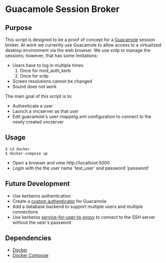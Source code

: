 # Guacamole Session Broker

## Purpose
This script is designed to be a proof of concept for a [Guacamole](http://guacamole.incubator.apache.org/) session broker.  At work we currently use Guacamole to allow access to a virtualized desktop environment via the web browser.  We use xrdp to manage the sessions; however, that has some limitations:
- Users have to log in multiple times
  1. Once for mod_auth_kerb
  2. Once for xrdp
- Screen resolutions cannot be changed
- Sound does not work

The main goal of this script is to:
- Authenticate a user
- Launch a vncserver as that user
- Edit guacamole's user-mapping.xml configuration to connect to the newly created vncserver


## Usage
```
$ cd docker
$ docker-compose up
```

- Open a browser and view http://localhost:5000
- Login with the the user name 'test_user' and password 'password'

## Future Development
- Use kerberos authentication
- Create a [custom authenticator](http://guacamole.incubator.apache.org/doc/gug/custom-auth.html) for Guacamole
- Add a database backend to support multiple users and multiple connections
- Use kerberos [service-for-user-to-proxy](https://ssimo.org/blog/id_011.html) to connect to the SSH server without the uesr's password

## Dependencies
- [Docker](https://www.docker.com/)
- [Docker Compose](https://docs.docker.com/compose/install/)


